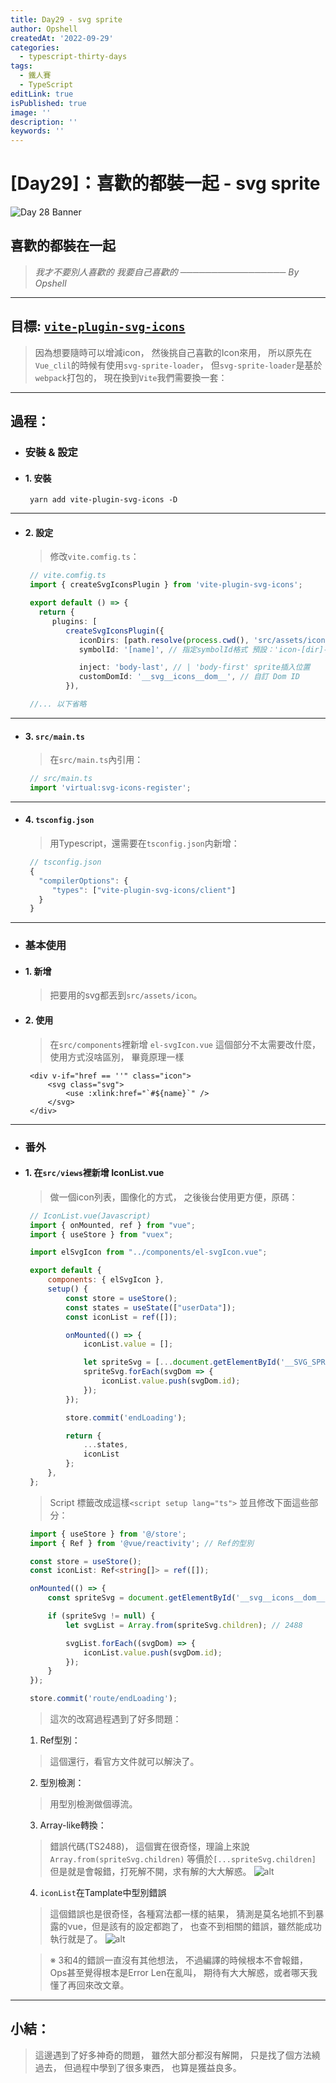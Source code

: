 ```yaml
---
title: Day29 - svg sprite
author: Opshell
createdAt: '2022-09-29'
categories:
  - typescript-thirty-days
tags:
  - 鐵人賽
  - TypeScript
editLink: true
isPublished: true
image: ''
description: ''
keywords: ''
---
```

# [Day29]：喜歡的都裝一起 - svg sprite
![Day 28 Banner](https://ithelp.ithome.com.tw/upload/images/20220928/20109918U59y6fxLyq.jpg)

## 喜歡的都裝在一起
> *我才不要別人喜歡的*
> *我要自己喜歡的*
> *───────────────── By Opshell*

---
## 目標: [`vite-plugin-svg-icons`](https://github.com/vbenjs/vite-plugin-svg-icons/blob/main/README.zh_CN.md)
> 因為想要隨時可以增減icon，
> 然後挑自己喜歡的Icon來用，
> 所以原先在`Vue_clil`的時候有使用`svg-sprite-loader`，
> 但`svg-sprite-loader`是基於`webpack`打包的，
> 現在換到`Vite`我們需要換一套：

---
## 過程：
- ### 安裝 & 設定
- #### 1. 安裝
   ```
    yarn add vite-plugin-svg-icons -D
   ```

---
- #### 2. 設定
   > 修改`vite.comfig.ts`：
   ```typescript
    // vite.comfig.ts
    import { createSvgIconsPlugin } from 'vite-plugin-svg-icons';

    export default () => {
      return {
         plugins: [
            createSvgIconsPlugin({
               iconDirs: [path.resolve(process.cwd(), 'src/assets/icons')], // 指定需要占存的Icon目錄
               symbolId: '[name]', // 指定symbolId格式 預設：'icon-[dir]-[name]

               inject: 'body-last', // | 'body-first' sprite插入位置
               customDomId: '__svg__icons__dom__', // 自訂 Dom ID
            }),

    //... 以下省略

   ```

---
- #### 3. `src/main.ts`
   > 在`src/main.ts`內引用：
   ```typescript
    // src/main.ts
    import 'virtual:svg-icons-register';
   ```

---
- #### 4. `tsconfig.json`
   > 用Typescript，還需要在`tsconfig.json`内新增：
   ```typescript
    // tsconfig.json
    {
      "compilerOptions": {
         "types": ["vite-plugin-svg-icons/client"]
      }
    }
   ```
---
- ### 基本使用
- #### 1. 新增
   > 把要用的svg都丟到`src/assets/icon`。

- #### 2. 使用
   > 在`src/components`裡新增 `el-svgIcon.vue`
   > 這個部分不太需要改什麼，使用方式沒啥區別，
   > 畢竟原理一樣
   ```vue
    <div v-if="href == ''" class="icon">
        <svg class="svg">
            <use :xlink:href="`#${name}`" />
        </svg>
    </div>
   ```

---
- ### 番外
- #### 1. 在`src/views`裡新增 IconList.vue
   > 做一個icon列表，圖像化的方式，
   > 之後後台使用更方便，原碼：
   ```javascript
    // IconList.vue(Javascript)
    import { onMounted, ref } from "vue";
    import { useStore } from "vuex";

    import elSvgIcon from "../components/el-svgIcon.vue";

    export default {
        components: { elSvgIcon },
        setup() {
            const store = useStore();
            const states = useState(["userData"]);
            const iconList = ref([]);

            onMounted(() => {
                iconList.value = [];

                let spriteSvg = [...document.getElementById('__SVG_SPRITE_NODE__').children];
                spriteSvg.forEach(svgDom => {
                    iconList.value.push(svgDom.id);
                });
            });

            store.commit('endLoading');

            return {
                ...states,
                iconList
            };
        },
    };
   ```

   > Script 標籤改成這樣`<script setup lang="ts">`
   > 並且修改下面這些部分：

   ```typescript
    import { useStore } from '@/store';
    import { Ref } from '@vue/reactivity'; // Ref的型別

    const store = useStore();
    const iconList: Ref<string[]> = ref([]);

    onMounted(() => {
        const spriteSvg = document.getElementById('__svg__icons__dom__');

        if (spriteSvg != null) {
            let svgList = Array.from(spriteSvg.children); // 2488

            svgList.forEach((svgDom) => {
                iconList.value.push(svgDom.id);
            });
        }
    });

    store.commit('route/endLoading');
   ```
   > 這次的改寫過程遇到了好多問題：
   1. Ref型別：
   >  這個還行，看官方文件就可以解決了。

   2. 型別檢測：
   >  用型別檢測做個導流。

   3. Array-like轉換：
   >  錯誤代碼(TS2488)，
   >  這個實在很奇怪，理論上來說`Array.from(spriteSvg.children)`
   >  等價於`[...spriteSvg.children]`
   >  但是就是會報錯，打死解不開，求有解的大大解惑。
   ![alt](https://)

   4. `iconList`在Tamplate中型別錯誤
   >  這個錯誤也是很奇怪，各種寫法都一樣的結果，
   >  猜測是莫名地抓不到暴露的vue，但是該有的設定都跑了，
   >  也查不到相關的錯誤，雖然能成功執行就是了。
   ![alt](https://)

   > ※ 3和4的錯誤一直沒有其他想法，
   >    不過編譯的時候根本不會報錯，
   >    Ops甚至覺得根本是Error Len在亂叫，
   >    期待有大大解惑，或者哪天我懂了再回來改文章。

---
## 小結：
> 這邊遇到了好多神奇的問題，
> 雖然大部分都沒有解開，
> 只是找了個方法繞過去，
> 但過程中學到了很多東西，
> 也算是獲益良多。
